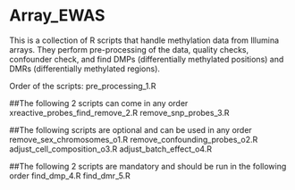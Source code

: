 # Array_EWAS
This is a collection of R scripts that handle methylation data from Illumina arrays. They perform pre-processing of the data, quality checks, confounder check, and find DMPs (differentially methylated positions) and DMRs (differentially methylated regions).

Order of the scripts:
pre_processing_1.R

##The following 2 scripts can come in any order
xreactive_probes_find_remove_2.R
remove_snp_probes_3.R 

##The following scripts are optional and can be used in any order
remove_sex_chromosomes_o1.R
remove_confounding_probes_o2.R
adjust_cell_composition_o3.R
adjust_batch_effect_o4.R


##The following 2 scripts are mandatory and should be run in the following order
find_dmp_4.R
find_dmr_5.R
